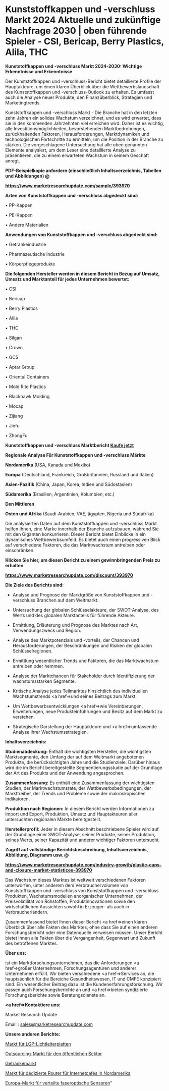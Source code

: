 # Kunststoffkappen und -verschluss Markt 2024 Aktuelle und zukünftige Nachfrage 2030 | oben führende Spieler - CSI, Bericap, Berry Plastics, Alila, THC

<strong>Kunststoffkappen und -verschluss Markt 2024-2030: Wichtige Erkenntnisse und Erkenntnisse</strong>

Der Kunststoffkappen und -verschluss-Bericht bietet detaillierte Profile der Hauptakteure, um einen klaren Überblick über die Wettbewerbslandschaft des Kunststoffkappen und -verschluss-Outlook zu erhalten. Es umfasst auch die Analyse neuer Produkte, den Finanzüberblick, Strategien und Marketingtrends.

Kunststoffkappen und -verschluss Markt - Die Branche hat in den letzten zehn Jahren ein solides Wachstum verzeichnet, und es wird erwartet, dass sie in den kommenden Jahrzehnten viel erreichen wird. Daher ist es wichtig, alle Investitionsmöglichkeiten, bevorstehenden Marktbedrohungen, zurückhaltenden Faktoren, Herausforderungen, Marktdynamiken und technologischen Fortschritte zu ermitteln, um die Position in der Branche zu stärken. Die vorgeschlagene Untersuchung hat alle oben genannten Elemente analysiert, um dem Leser eine detaillierte Analyse zu präsentieren, die zu einem erwarteten Wachstum in seinem Geschäft anregt.



<strong><b>PDF-Beispielkopie anfordern (einschließlich Inhaltsverzeichnis, Tabellen und Abbildungen) @ </b></strong>

<strong><a href=https://www.marketresearchupdate.com/sample/393970>

<strong>https://www.marketresearchupdate.com/sample/393970</u></a></strong></strong>



<strong>Arten von Kunststoffkappen und -verschluss abgedeckt sind:</strong>

• PP-Kappen

• PE-Kappen

• Andere Materialien



<strong>Anwendungen von Kunststoffkappen und -verschluss abgedeckt sind:</strong>

• Getränkeindustrie

• Pharmazeutische Industrie

• Körperpflegeprodukte



<strong>Die folgenden Hersteller werden in diesem Bericht in Bezug auf Umsatz, Umsatz und Marktanteil für jedes Unternehmen bewertet:</strong>

• CSI

• Bericap

• Berry Plastics

• Alila

• THC

• Silgan

• Crown

• GCS

• Aptar Group

• Oriental Containers

• Mold Rite Plastics

• Blackhawk Molding

• Mocap

• Zijiang

• Jinfu

• ZhongFu



<strong>Kunststoffkappen und -verschluss Marktbericht <a href=https://www.marketresearchupdate.com/buynow/393970>Kaufe jetzt</a></strong>



<strong>Regionale Analyse Für Kunststoffkappen und -verschluss Märkte</strong>



<strong>Nordamerika</strong> (USA, Kanada und Mexiko)



<strong>Europa</strong> (Deutschland, Frankreich, Großbritannien, Russland und Italien)



<strong>Asien-Pazifik</strong> (China, Japan, Korea, Indien und Südostasien)



<strong>Südamerika</strong> (Brasilien, Argentinien, Kolumbien, etc.)



<strong>Den Mittleren</strong> 

<strong>Osten und Afrika</strong> (Saudi-Arabien, VAE, ägypten, Nigeria und Südafrika)

Die analysierten Daten auf dem Kunststoffkappen und -verschluss Markt helfen Ihnen, eine Marke innerhalb der Branche aufzubauen, während Sie mit den Giganten konkurrieren. Dieser Bericht bietet Einblicke in ein dynamisches Wettbewerbsumfeld. Es bietet auch einen progressiven Blick auf verschiedene Faktoren, die das Marktwachstum antreiben oder einschränken.



<strong>Klicken Sie hier, um diesen Bericht zu einem gewinnbringenden Preis zu erhalten
</strong>

<strong><a href=https://www.marketresearchupdate.com/discount/393970>https://www.marketresearchupdate.com/discount/393970</b></u></strong></a>



<strong>Die Ziele des Berichts sind:</strong>

- Analyse und Prognose der Marktgröße von Kunststoffkappen und -verschluss Branchen auf dem Weltmarkt.

- Untersuchung der globalen Schlüsselakteure, der SWOT-Analyse, des Werts und des globalen Marktanteils für führende Akteure.

- Ermittlung, Erläuterung und Prognose des Marktes nach Art, Verwendungszweck und Region.

- Analyse des Marktpotenzials und -vorteils, der Chancen und Herausforderungen, der Beschränkungen und Risiken der globalen Schlüsselregionen.

- Ermittlung wesentlicher Trends und Faktoren, die das Marktwachstum antreiben oder hemmen.

- Analyse der Marktchancen für Stakeholder durch Identifizierung der wachstumsstarken Segmente.

- Kritische Analyse jedes Teilmarktes hinsichtlich des individuellen Wachstumstrends <a href=>und</a> seines Beitrags zum Markt.

- Um Wettbewerbsentwicklungen <a href=>wie</a> Vereinbarungen, Erweiterungen, neue Produkteinführungen und Besitz auf dem Markt zu verstehen.

- Strategische Darstellung der Hauptakteure und <a href=>umfas</a>sende Analyse ihrer Wachstumsstrategien.



<strong>Inhaltsverzeichnis:</strong>



<strong>Studienabdeckung:</strong> Enthält die wichtigsten Hersteller, die wichtigsten Marktsegmente, den Umfang der auf dem Weltmarkt angebotenen Produkte, die berücksichtigten Jahre und die Studienziele. Darüber hinaus wird die im Bericht bereitgestellte Segmentierungsstudie auf der Grundlage der Art des Produkts und der Anwendung angesprochen.



<strong>Zusammenfassung:</strong> Es enthält eine Zusammenfassung der wichtigsten Studien, der Marktwachstumsrate, der Wettbewerbsbedingungen, der Markttreiber, der Trends und Probleme sowie der makroskopischen Indikatoren.



<strong>Produktion nach Regionen:</strong> In diesem Bericht werden Informationen zu Import und Export, Produktion, Umsatz und Hauptakteuren aller untersuchten regionalen Märkte bereitgestellt.



<strong>Herstellerprofil:</strong> Jeder in diesem Abschnitt beschriebene Spieler wird auf der Grundlage einer SWOT-Analyse, seiner Produkte, seiner Produktion, seines Werts, seiner Kapazität und anderer wichtiger Faktoren untersucht.



<strong><b>Zugriff auf vollständige Berichtsbeschreibung, Inhaltsverzeichnis, Abbildung, Diagramm usw. @ </b></strong>

<strong><a href=https://www.marketresearchupdate.com/industry-growth/plastic-caps-and-closure-market-statistices-393970>https://www.marketresearchupdate.com/industry-growth/plastic-caps-and-closure-market-statistices-393970</a></strong>

Das Wachstum dieses Marktes ist weltweit verschiedenen Faktoren unterworfen, unter anderem dem Verbrauchervolumen von Kunststoffkappen und -verschluss von Kunststoffkappen und -verschluss Produkten, Wachstumsmodellen anorganischer Unternehmen, der Preisvolatilität von Rohstoffen, Produktinnovationen sowie den wirtschaftlichen Aussichten sowohl in Erzeuger- als auch in Verbraucherländern.

Zusammenfassend bietet Ihnen dieser Bericht <a href=>einen</a> klaren Überblick über alle Fakten des Marktes, ohne dass Sie auf einen anderen Forschungsbericht oder eine Datenquelle verweisen müssen. Unser Bericht bietet Ihnen alle Fakten über die Vergangenheit, Gegenwart und Zukunft des betroffenen Marktes.



<strong>Über uns:</strong>

 ist ein Marktforschungsunternehmen, das die Anforderungen <a href=>großer</a> Unternehmen, Forschungsagenturen und anderer Unternehmen erfüllt. Wir bieten verschiedene <a href=>Services</a> an, die hauptsächlich für die Bereiche Gesundheitswesen, IT und CMFE konzipiert sind. Ein wesentlicher Beitrag dazu ist die Kundenerfahrungsforschung. Wir passen auch Forschungsberichte an und <a href=>bieten</a> syndizierte Forschungsberichte sowie Beratungsdienste an.



<strong><a href=>Kontaktiere uns:</a></strong>

Market Research Update

Email : sales@marketresearchupdate.com



<strong>Unsere anderen Berichte:</strong>

<a href=https://www.linkedin.com/pulse/lgp-light-guide-plate-market-witness-huge-growth>Markt für LGP-Lichtleiterplatten</a>

<a href=https://www.linkedin.com/pulse/public-sector-outsourcing-market-outlooks-2023>Outsourcing-Markt für den öffentlichen Sektor</a>

<a href=https://www.linkedin.com/pulse/beverage-market-size-industry-growth-factors>Getränkemarkt</a>

<a href=https://www.linkedin.com/pulse/north-america-internet-cafes-dedicated-router-market-2030>Markt für dedizierte Router für Internetcafés in Nordamerika</a>

<a href=https://www.linkedin.com/pulse/europe-distributed-fibre-optic-sensors-market-2023-2030>Europa-Markt für verteilte faseroptische Sensoren</a>"
